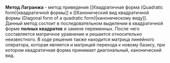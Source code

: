 **Метод Лагранжа** - метод приведения [[Квадратичная форма (Quadratic form)|квадратичной формы]] к [[Канонический вид квадратичной формы (Diagonal form of a quadratic form)|каноническому виду]]. Данный метод состоит в последовательном выделении в квадратичной форме **полных квадратов** и замене переменных. После чего составляется матричное уравнение и решается относительно неизвестного. В ходе решения также находится матрица линейного оператора, которая является и матрицей перехода к новому базису, при котором квадратичная форма принимает диагональный, канонический вид.